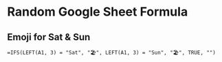 # Random Google Sheet Formula

## Emoji for Sat & Sun

```txt
=IFS(LEFT(A1, 3) = "Sat", "🏖", LEFT(A1, 3) = "Sun", "🏖", TRUE, "")
```
